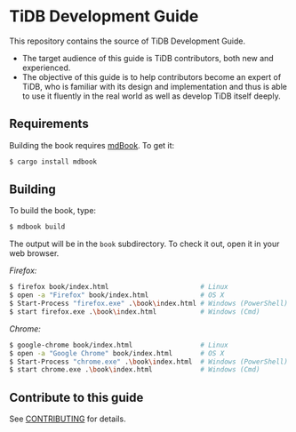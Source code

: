 # TiDB Development Guide

This repository contains the source of TiDB Development Guide.

* The target audience of this guide is TiDB contributors, both new and experienced.
* The objective of this guide is to help contributors become an expert of TiDB, who is familiar with its design and implementation and thus is able to use it fluently in the real world as well as develop TiDB itself deeply.

## Requirements

Building the book requires [mdBook](https://github.com/rust-lang-nursery/mdBook). To get it:

```bash
$ cargo install mdbook
```

## Building

To build the book, type:

```bash
$ mdbook build
```

The output will be in the `book` subdirectory. To check it out, open it in
your web browser.

_Firefox:_
```bash
$ firefox book/index.html                       # Linux
$ open -a "Firefox" book/index.html             # OS X
$ Start-Process "firefox.exe" .\book\index.html # Windows (PowerShell)
$ start firefox.exe .\book\index.html           # Windows (Cmd)
```

_Chrome:_
```bash
$ google-chrome book/index.html                 # Linux
$ open -a "Google Chrome" book/index.html       # OS X
$ Start-Process "chrome.exe" .\book\index.html  # Windows (PowerShell)
$ start chrome.exe .\book\index.html            # Windows (Cmd)
```

## Contribute to this guide

See [CONTRIBUTING](CONTRIBUTING.md) for details.

